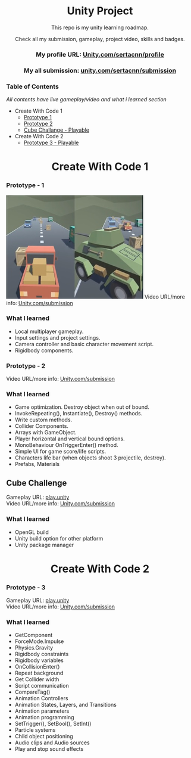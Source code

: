 <div align="center">
<h1> Unity Project </h1>

This repo is my unity learning roadmap.

Check all my submission, gameplay, project video, skills and badges.

### My profile URL: [Unity.com/sertacnn/profile](https://learn.unity.com/u/sertacnn/?tab=profile)

### My all submission: [unity.com/sertacnn/submission](https://learn.unity.com/u/sertacnn/?tab=submissions)

</div>
<h3> Table of Contents </h3>

_All contents have live gameplay/video and what i learned section_

- Create With Code 1
  - [Prototype 1](#prototype---1)
  - [Prototype 2](#prototype---2)
  - [Cube Challange - Playable](#cube-challenge)
- Create With Code 2
  - [Prototype 3 - Playable](#prototype---3)

<div align = "center"> <h1>Create With Code 1 </h1></div>

### Prototype - 1

![](./screenshot/prototype_1.jpg)
Video URL/more info: [Unity.com/submission](https://learn.unity.com/u/sertacnn/?tab=submissions)

### What I learned

- Local multiplayer gameplay.
- Input settings and project settings.
- Camera controller and basic character movement script.
- Rigidbody components.

### Prototype - 2

Video URL/more info: [Unity.com/submission](https://learn.unity.com/u/sertacnn/?tab=submissions)

### What I learned

- Game optimization. Destroy object when out of bound.
- InvokeRepeating(), Instantiate(), Destroy() methods.
- Write custom methods.
- Collider Components.
- Arrays with GameObject.
- Player horizontal and vertical bound options.
- MonoBehaviour OnTriggerEnter() method.
- Simple UI for game score/life scripts.
- Characters life bar (when objects shoot 3 projectile, destroy).
- Prefabs, Materials

## Cube Challenge

Gameplay URL: [play.unity](https://play.unity.com/mg/other/build-w8j)<br>
Video URL/more info: [Unity.com/submission](https://learn.unity.com/u/sertacnn/?tab=submissions)

### What I learned

- OpenGL build
- Unity build option for other platform
- Unity package manager

<div align = "center"> <h1>Create With Code 2 </h1></div>

### Prototype - 3

Gameplay URL: [play.unity](https://play.unity.com/mg/other/builds-10-6)<br>
Video URL/more info: [Unity.com/submission](https://learn.unity.com/u/sertacnn/?tab=submissions)

### What I learned

- GetComponent
- ForceMode.Impulse
- Physics.Gravity
- Rigidbody constraints
- Rigidbody variables
- OnCollisionEnter()
- Repeat background
- Get Collider width
- Script communication
- CompareTag()
- Animation Controllers
- Animation States, Layers, and Transitions
- Animation parameters
- Animation programming
- SetTrigger(), SetBool(), SetInt()
- Particle systems
- Child object positioning
- Audio clips and Audio sources
- Play and stop sound effects
